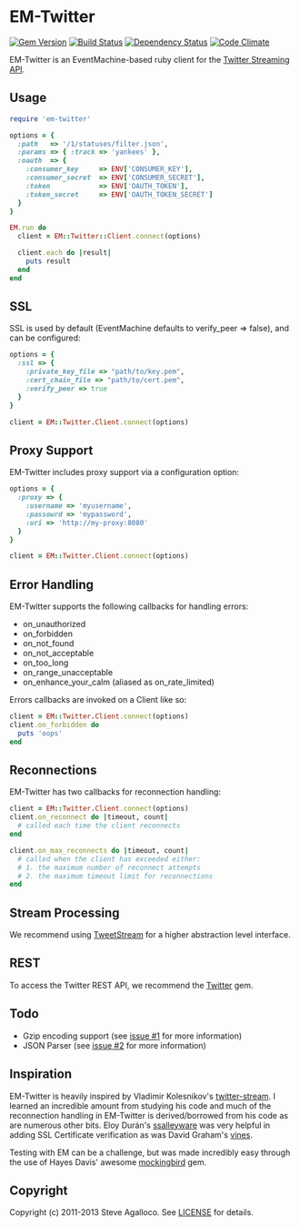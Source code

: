 # EM-Twitter
[![Gem Version](https://badge.fury.io/rb/em-twitter.png)][gem]
[![Build Status](https://secure.travis-ci.org/tweetstream/em-twitter.png?branch=master)][travis]
[![Dependency Status](https://gemnasium.com/tweetstream/em-twitter.png?travis)][gemnasium]
[![Code Climate](https://codeclimate.com/github/tweetstream/em-twitter.png)][codeclimate]

[gem]: https://rubygems.org/gems/em-twitter
[travis]: http://travis-ci.org/tweetstream/em-twitter
[gemnasium]: https://gemnasium.com/tweetstream/em-twitter
[codeclimate]: https://codeclimate.com/github/tweetstream/em-twitter

EM-Twitter is an EventMachine-based ruby client for the [Twitter Streaming API](https://dev.twitter.com/docs/streaming-api).

## Usage

```ruby
require 'em-twitter'

options = {
  :path   => '/1/statuses/filter.json',
  :params => { :track => 'yankees' },
  :oauth  => {
    :consumer_key     => ENV['CONSUMER_KEY'],
    :consumer_secret  => ENV['CONSUMER_SECRET'],
    :token            => ENV['OAUTH_TOKEN'],
    :token_secret     => ENV['OAUTH_TOKEN_SECRET']
  }
}

EM.run do
  client = EM::Twitter::Client.connect(options)

  client.each do |result|
    puts result
  end
end
```

## SSL

SSL is used by default (EventMachine defaults to verify_peer => false), and can be configured:

```ruby
options = {
  :ssl => {
    :private_key_file => "path/to/key.pem",
    :cert_chain_file => "path/to/cert.pem",
    :verify_peer => true
  }
}

client = EM::Twitter.Client.connect(options)
```

## Proxy Support

EM-Twitter includes proxy support via a configuration option:

```ruby
options = {
  :proxy => {
    :username => 'myusername',
    :passowrd => 'mypassword',
    :uri => 'http://my-proxy:8080'
  }
}

client = EM::Twitter.Client.connect(options)
```

## Error Handling

EM-Twitter supports the following callbacks for handling errors:

* on_unauthorized
* on_forbidden
* on_not_found
* on_not_acceptable
* on_too_long
* on_range_unacceptable
* on_enhance_your_calm (aliased as on_rate_limited)

Errors callbacks are invoked on a Client like so:

```ruby
client = EM::Twitter.Client.connect(options)
client.on_forbidden do
  puts 'oops'
end
```

## Reconnections

EM-Twitter has two callbacks for reconnection handling:

```ruby
client = EM::Twitter.Client.connect(options)
client.on_reconnect do |timeout, count|
  # called each time the client reconnects
end

client.on_max_reconnects do |timeout, count|
  # called when the client has exceeded either:
  # 1. the maximum number of reconnect attempts
  # 2. the maximum timeout limit for reconnections
end
```

## Stream Processing

We recommend using [TweetStream](https://github.com/tweetstream/tweetstream) for a higher abstraction level interface.

## REST

To access the Twitter REST API, we recommend the [Twitter][] gem.

[twitter]: https://github.com/sferik/twitter

## Todo

* Gzip encoding support (see [issue #1](https://github.com/tweetstream/em-twitter/issues/1) for more information)
* JSON Parser (see [issue #2](https://github.com/tweetstream/em-twitter/issues/2) for more information)

## Inspiration

EM-Twitter is heavily inspired by Vladimir Kolesnikov's [twitter-stream](https://github.com/voloko/twitter-stream).  I learned an incredible amount from studying his code and much of the reconnection handling in EM-Twitter is derived/borrowed from his code as are numerous other bits.  Eloy Durán's [ssalleyware](https://github.com/alloy/ssalleyware) was very helpful in adding SSL Certificate verification as was David Graham's [vines](https://github.com/negativecode/vines).

Testing with EM can be a challenge, but was made incredibly easy through the use of Hayes Davis' awesome [mockingbird](https://github.com/hayesdavis/mockingbird) gem.

## Copyright

Copyright (c) 2011-2013 Steve Agalloco. See [LICENSE](LICENSE.md) for details.

